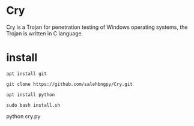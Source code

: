 # Cry
Cry is a Trojan for penetration testing of Windows operating systems, the Trojan is written in C language.


# install 

```
apt install git
```

```
git clone https://github.com/salehbngpy/Cry.git
```

```
apt install python
```

```
sudo bash install.sh
```

python cry.py
```
